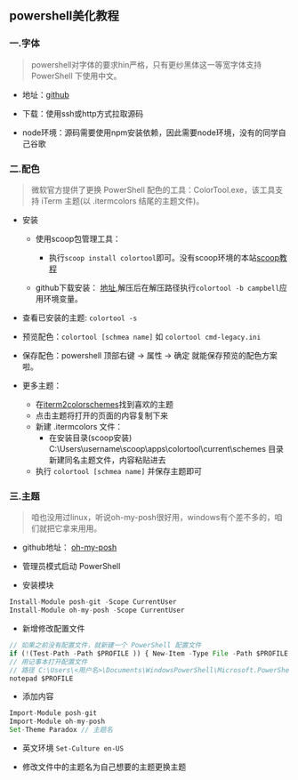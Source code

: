 ## powershell美化教程

### 一.字体

> powershell对字体的要求hin严格，只有更纱黑体这一等宽字体支持 PowerShell 下使用中文。

* 地址：[github](https://github.com/be5invis/Sarasa-Gothic)

* 下载：使用ssh或http方式拉取源码

* node环境：源码需要使用npm安装依赖，因此需要node环境，没有的同学自己谷歌

### 二.配色

> 微软官方提供了更换 PowerShell 配色的工具：ColorTool.exe，该工具支持 iTerm 主题(以 .itermcolors 结尾的主题文件)。

* 安装
  * 使用scoop包管理工具：
    * 执行`scoop install colortool`即可。没有scoop环境的本站[scoop教程](./工具/scoop.md)

  * github下载安装：
    [地址](https://github.com/Microsoft/console/releases),解压后在解压路径执行`colortool -b campbell`应用环境变量。

* 查看已安装的主题: `colortool -s`

* 预览配色：`colortool [schmea name]` 如 `colortool cmd-legacy.ini`

* 保存配色：powershell 顶部右键 -> 属性 -> 确定 就能保存预览的配色方案啦。

* 更多主题：
  * 在[iterm2colorschemes](https://iterm2colorschemes.com/)找到喜欢的主题
  * 点击主题将打开的页面的内容复制下来
  * 新建 .itermcolors 文件：
    * 在安装目录(scoop安装) C:\Users\username\scoop\apps\colortool\current\schemes 目录新建同名主题文件，内容粘贴进去
  * 执行 `colortool [schmea name]` 并保存主题即可

### 三.主题

> 咱也没用过linux，听说oh-my-posh很好用，windows有个差不多的，咱们就把它拿来用用。

* github地址： [oh-my-posh](https://github.com/JanDeDobbeleer/oh-my-posh)

* 管理员模式启动 PowerShell

* 安装模块
```js
Install-Module posh-git -Scope CurrentUser
Install-Module oh-my-posh -Scope CurrentUser
```

* 新增修改配置文件
```js
// 如果之前没有配置文件，就新建一个 PowerShell 配置文件
if (!(Test-Path -Path $PROFILE )) { New-Item -Type File -Path $PROFILE -Force }
// 用记事本打开配置文件
// 路径 C:\Users\<用户名>\Documents\WindowsPowerShell\Microsoft.PowerShell_profile.ps1
notepad $PROFILE
```

* 添加内容
```js
Import-Module posh-git
Import-Module oh-my-posh
Set-Theme Paradox // 主题名
```

* 英文环境 `Set-Culture en-US`

* 修改文件中的主题名为自己想要的主题更换主题